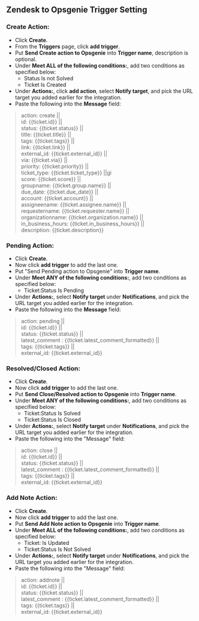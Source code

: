 ## Zendesk to Opsgenie Trigger Setting
### Create Action:
- Click **Create**.  
- From the **Triggers** page, click **add trigger**.  
- Put **Send Create action to Opsgenie** into **Trigger name**, description is optional.  
- Under **Meet ALL of the following conditions:**, add two conditions as specified below:  
  - Status Is not Solved  
  - Ticket Is Created  
- Under **Actions:**, click **add action**, select **Notify target**, and pick the URL target you added earlier for the integration.  
- Paste the following into the **Message** field:  
>action: create ||  
id: {{ticket.id}} ||  
status: {{ticket.status}} ||  
title: {{ticket.title}} ||  
tags: {{ticket.tags}} ||  
link: {{ticket.link}} ||  
external_id: {{ticket.external_id}} ||  
via: {{ticket.via}} ||  
priority: {{ticket.priority}} ||  
ticket_type: {{ticket.ticket_type}} ||gi  
score: {{ticket.score}} ||  
groupname: {{ticket.group.name}} ||  
due_date: {{ticket.due_date}} ||  
account: {{ticket.account}} ||  
assigneename: {{ticket.assignee.name}} ||  
requestername: {{ticket.requester.name}} ||  
organizationname: {{ticket.organization.name}} ||  
in_business_hours: {{ticket.in_business_hours}} ||  
description: {{ticket.description}}  

### Pending Action:  
- Click **Create**.  
- Now click **add trigger** to add the last one.  
- Put "Send Pending action to Opsgenie" into **Trigger name**.  
- Under **Meet ANY of the following conditions:**, add two conditions as specified below:  
  - Ticket:Status Is Pending  
- Under **Actions:**, select **Notify target** under **Notifications**, and pick the URL target you added earlier for the integration.  
- Paste the following into the **Message** field:  
>action: pending ||  
id: {{ticket.id}} ||  
status: {{ticket.status}} ||  
latest_comment : {{ticket.latest_comment_formatted}} ||  
tags: {{ticket.tags}} ||  
external_id: {{ticket.external_id}}  
  
### Resolved/Closed Action:  
- Click **Create**.  
- Now click **add trigger** to add the last one.  
- Put **Send Close/Resolved action to Opsgenie** into **Trigger name**.  
- Under **Meet ANY of the following conditions:**, add two conditions as specified below:  
  - Ticket:Status Is Solved  
  - Ticket:Status Is Closed  
- Under **Actions:**, select **Notify target** under **Notifications**, and pick the URL target you added earlier for the integration.  
- Paste the following into the "Message" field:  
>action: close ||  
id: {{ticket.id}} ||  
status: {{ticket.status}} ||  
latest_comment : {{ticket.latest_comment_formatted}} ||  
tags: {{ticket.tags}} ||  
external_id: {{ticket.external_id}}

### Add Note Action:
- Click **Create**.  
- Now click **add trigger** to add the last one.  
- Put **Send Add Note action to Opsgenie** into **Trigger name**.  
- Under **Meet ALL of the following conditions:**, add two conditions as specified below:  
    - Ticket: Is Updated
    - Ticket:Status Is Not Solved
- Under **Actions:**, select **Notify target** under **Notifications**, and pick the URL target you added earlier for the integration.  
- Paste the following into the "Message" field:  
>action: addnote ||  
id: {{ticket.id}} ||  
status: {{ticket.status}} ||  
latest_comment : {{ticket.latest_comment_formatted}} ||  
tags: {{ticket.tags}} ||  
external_id: {{ticket.external_id}}